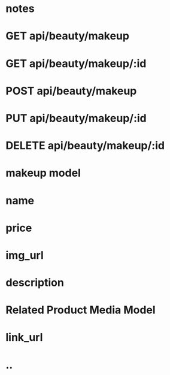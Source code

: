 # notes

# GET api/beauty/makeup
# GET api/beauty/makeup/:id
# POST api/beauty/makeup
# PUT api/beauty/makeup/:id
# DELETE api/beauty/makeup/:id

# makeup model

# name
# price
# img_url
# description

# Related Product Media Model

# link_url

# ..
